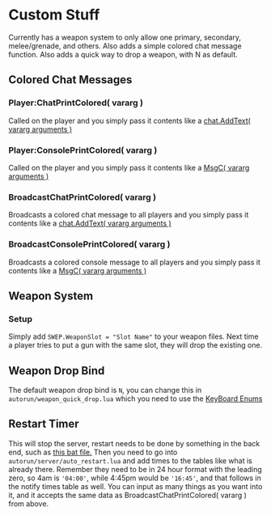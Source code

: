 # Custom Stuff
Currently has a weapon system to only allow one primary, secondary, melee/grenade, and others. Also adds a simple colored chat message function. Also adds a quick way to drop a weapon, with N as default.


## Colored Chat Messages
### Player:ChatPrintColored( vararg )
Called on the player and you simply pass it contents like a [chat.AddText( vararg arguments )](http://wiki.garrysmod.com/page/chat/AddText)
### Player:ConsolePrintColored( vararg )
Called on the player and you simply pass it contents like a [MsgC( vararg arguments )](http://wiki.garrysmod.com/page/Global/MsgC)
### BroadcastChatPrintColored( vararg )
Broadcasts a colored chat message to all players and you simply pass it contents like a [chat.AddText( vararg arguments )](http://wiki.garrysmod.com/page/chat/AddText)
### BroadcastConsolePrintColored( vararg )
Broadcasts a colored console message to all players and you simply pass it contents like a [MsgC( vararg arguments )](http://wiki.garrysmod.com/page/Global/MsgC)
## Weapon System
### Setup
Simply add ```SWEP.WeaponSlot = "Slot Name"``` to your weapon files. Next time a player tries to put a gun with the same slot, they will drop the existing one.
## Weapon Drop Bind
The default weapon drop bind is ```N```, you can change this in ```autorun/weapon_quick_drop.lua``` which you need to use the [KeyBoard Enums](http://wiki.garrysmod.com/page/Enums/KEY)
## Restart Timer
This will stop the server, restart needs to be done by something in the back end, such as [this bat file.](https://gist.github.com/andreblue/93cab18f5d457c302a3885494c5d33fa) Then you need to go into ```autorun/server/auto_restart.lua``` and add times to the tables like what is already there. Remember they need to be in 24 hour format with the leading zero, so 4am is ```'04:00'```, while 4:45pm would be ```'16:45'```, and that follows in the notify times table as well. You can input as many things as you want into it, and it accepts the same data as BroadcastChatPrintColored( vararg ) from above. 
